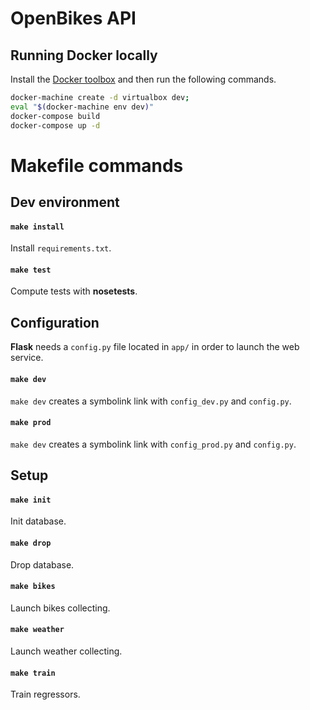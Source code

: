 # OpenBikes API

## Running Docker locally

Install the [Docker toolbox](https://www.docker.com/products/docker-toolbox) and then run the following commands.

```sh
docker-machine create -d virtualbox dev;
eval "$(docker-machine env dev)"
docker-compose build
docker-compose up -d
```


# Makefile commands

## Dev environment

#### `make install`

Install `requirements.txt`.

#### `make test`

Compute tests with **nosetests**.

## Configuration

**Flask** needs a `config.py` file located in `app/` in order to launch the web service.

#### `make dev`

`make dev` creates a symbolink link with `config_dev.py` and `config.py`.

#### `make prod`
`make dev` creates a symbolink link with `config_prod.py` and `config.py`.

## Setup

#### `make init`
Init database.

#### `make drop`
Drop database.

#### `make bikes`
Launch bikes collecting.

#### `make weather`
Launch weather collecting.

#### `make train`
Train regressors.
